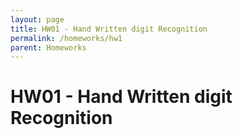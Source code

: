 ```yaml
---
layout: page
title: HW01 - Hand Written digit Recognition
permalink: /homeworks/hw1
parent: Homeworks
---
```


# HW01 - Hand Written digit Recognition
